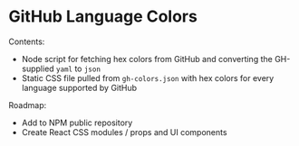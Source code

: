 # GitHub Language Colors

Contents:
- Node script for fetching hex colors from GitHub and converting the GH-supplied `yaml` to `json`
- Static CSS file pulled from `gh-colors.json` with hex colors for every language supported by GitHub

Roadmap:
- Add to NPM public repository
- Create React CSS modules / props and UI components
